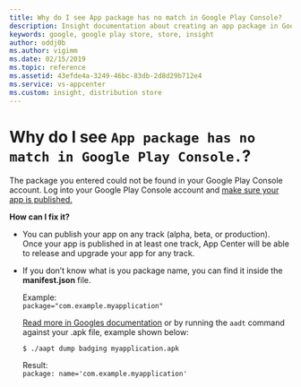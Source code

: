 ```yaml
---
title: Why do I see App package has no match in Google Play Console?
description: Insight documentation about creating an app package in Google Play Console so that App Center can connect and work with Google Play
keywords: google, google play store, store, insight
author: oddj0b
ms.author: vigimm
ms.date: 02/15/2019
ms.topic: reference
ms.assetid: 43efde4a-3249-46bc-83db-2d8d29b712e4
ms.service: vs-appcenter
ms.custom: insight, distribution store
---
```


# Why do I see `App package has no match in Google Play Console.`?

The package you entered could not be found in your Google Play Console account.
Log into your Google Play Console account and [make sure your app is published.](https://play.google.com/apps/publish/ "Published apps")

**How can I fix it?**

* You can publish your app on any track (alpha, beta, or production). Once your app is published in at least one track, App Center will be able to release and upgrade your app for any track.
* If you don’t know what is you package name, you can find it inside the **manifest.json** file.

    Example:\
    `package="com.example.myapplication"`

    [Read more in Googles documentation](https://play.google.com/apps/publish/ "Published apps") or by running the `aadt` command against your .apk file, example shown below:

    `$ ./aapt dump badging myapplication.apk`

    Result:\
    `package: name='com.example.myapplication'`
